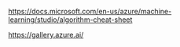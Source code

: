  https://docs.microsoft.com/en-us/azure/machine-learning/studio/algorithm-cheat-sheet
 
 https://gallery.azure.ai/
 
 
